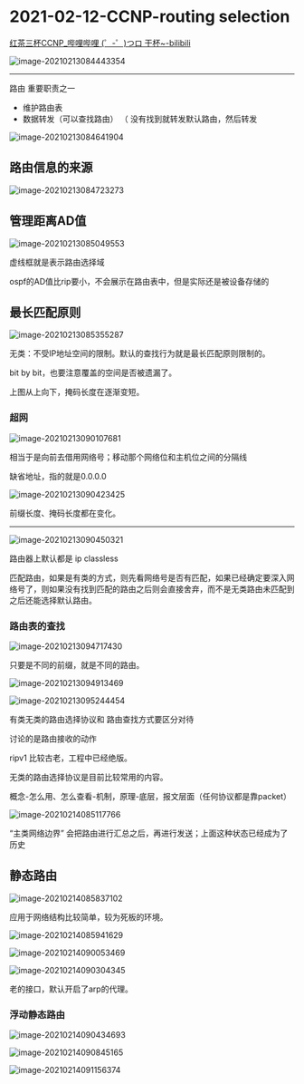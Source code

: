 # 2021-02-12-CCNP-routing selection

[红茶三杯CCNP_哔哩哔哩 (゜-゜)つロ 干杯~-bilibili](https://www.bilibili.com/video/BV12W411k7ee?p=11)

![image-20210213084443354](2021-02-12-CCNP-routing%20selection.assets/image-20210213084443354.png)

---

路由 重要职责之一

- 维护路由表
- 数据转发（可以查找路由） （ 没有找到就转发默认路由，然后转发

![image-20210213084641904](2021-02-12-CCNP-routing%20selection.assets/image-20210213084641904.png)

## 路由信息的来源

![image-20210213084723273](2021-02-12-CCNP-routing%20selection.assets/image-20210213084723273.png)

## 管理距离AD值

![image-20210213085049553](2021-02-12-CCNP-routing%20selection.assets/image-20210213085049553.png)

虚线框就是表示路由选择域

ospf的AD值比rip要小，不会展示在路由表中，但是实际还是被设备存储的

## 最长匹配原则

![image-20210213085355287](2021-02-12-CCNP-routing%20selection.assets/image-20210213085355287.png)

无类：不受IP地址空间的限制。默认的查找行为就是最长匹配原则限制的。

bit by bit，也要注意覆盖的空间是否被遗漏了。

上图从上向下，掩码长度在逐渐变短。

### 超网

![image-20210213090107681](2021-02-12-CCNP-routing%20selection.assets/image-20210213090107681.png)

相当于是向前去借用网络号；移动那个网络位和主机位之间的分隔线

缺省地址，指的就是0.0.0.0

![image-20210213090423425](2021-02-12-CCNP-routing%20selection.assets/image-20210213090423425.png)

前缀长度、掩码长度都在变化。



---

![image-20210213090450321](2021-02-12-CCNP-routing%20selection.assets/image-20210213090450321.png)



路由器上默认都是 ip classless



匹配路由，如果是有类的方式，则先看网络号是否有匹配，如果已经确定要深入网络号了，则如果没有找到匹配的路由之后则会直接舍弃，而不是无类路由未匹配到之后还能选择默认路由。

### 路由表的查找

![image-20210213094717430](2021-02-12-CCNP-routing%20selection.assets/image-20210213094717430.png)

只要是不同的前缀，就是不同的路由。

![image-20210213094913469](2021-02-12-CCNP-routing%20selection.assets/image-20210213094913469.png)

![image-20210213095244454](2021-02-12-CCNP-routing%20selection.assets/image-20210213095244454.png)

有类无类的路由选择协议和 路由查找方式要区分对待

讨论的是路由接收的动作

ripv1 比较古老，工程中已经绝版。

无类的路由选择协议是目前比较常用的内容。

概念-怎么用、怎么查看-机制，原理-底层，报文层面（任何协议都是靠packet）

![image-20210214085117766](2021-02-12-CCNP-routing%20selection.assets/image-20210214085117766.png)

“主类网络边界” 会把路由进行汇总之后，再进行发送；上面这种状态已经成为了历史

## 静态路由

![image-20210214085837102](2021-02-12-CCNP-routing%20selection.assets/image-20210214085837102.png)

应用于网络结构比较简单，较为死板的环境。

![image-20210214085941629](2021-02-12-CCNP-routing%20selection.assets/image-20210214085941629.png)

![image-20210214090053469](2021-02-12-CCNP-routing%20selection.assets/image-20210214090053469.png)

![image-20210214090304345](2021-02-12-CCNP-routing%20selection.assets/image-20210214090304345.png)

老的接口，默认开启了arp的代理。

### 浮动静态路由

![image-20210214090434693](2021-02-12-CCNP-routing%20selection.assets/image-20210214090434693.png)

![image-20210214090845165](2021-02-12-CCNP-routing%20selection.assets/image-20210214090845165.png)

![image-20210214091156374](2021-02-12-CCNP-routing%20selection.assets/image-20210214091156374.png)

